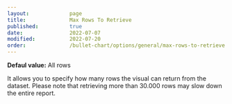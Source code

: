 ```yaml
---
layout:             page
title:              Max Rows To Retrieve
published:          true
date:               2022-07-07
modified:   	    2022-07-20
order:              /bullet-chart/options/general/max-rows-to-retrieve
---
```


**Defaul value:** All rows

It allows you to specify how many rows the visual can return from the dataset. Please note that retrieving more than 30.000 rows may slow down the entire report.
